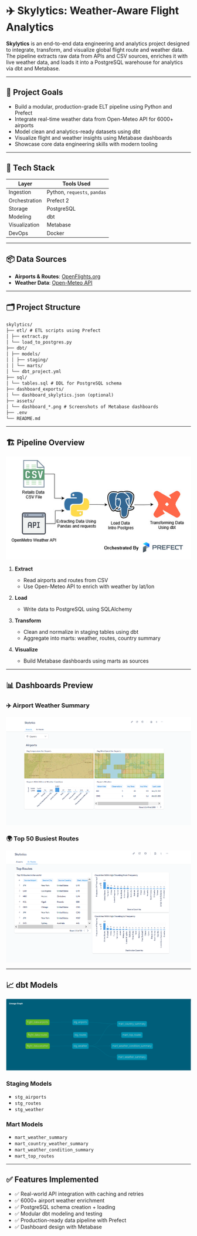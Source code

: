 # ✈️ Skylytics: Weather-Aware Flight Analytics

**Skylytics** is an end-to-end data engineering and analytics project designed to integrate, transform, and visualize global flight route and weather data. The pipeline extracts raw data from APIs and CSV sources, enriches it with live weather data, and loads it into a PostgreSQL warehouse for analytics via dbt and Metabase.

---

## 🧠 Project Goals

- Build a modular, production-grade ELT pipeline using Python and Prefect
- Integrate real-time weather data from Open-Meteo API for 6000+ airports
- Model clean and analytics-ready datasets using dbt
- Visualize flight and weather insights using Metabase dashboards
- Showcase core data engineering skills with modern tooling

---

## 🧰 Tech Stack

| Layer         | Tools Used                                      |
|---------------|--------------------------------------------------|
| Ingestion     | Python, `requests`, `pandas`                    |
| Orchestration | Prefect 2                                       |
| Storage       | PostgreSQL                                      |
| Modeling      | dbt                                              |
| Visualization | Metabase                                        |
| DevOps        | Docker                                          |

---

## 📦 Data Sources

- **Airports & Routes**: [OpenFlights.org](https://openflights.org/data.html)
- **Weather Data**: [Open-Meteo API](https://open-meteo.com)

---

## 🗂️ Project Structure
```
skylytics/
├── etl/ # ETL scripts using Prefect
│ ├── extract.py
│ └── load_to_postgres.py
├── dbt/
│ ├── models/
│ │ ├── staging/
│ │ └── marts/
│ └── dbt_project.yml
├── sql/
│ └── tables.sql # DDL for PostgreSQL schema
├── dashboard_exports/
│ └── dashboard_skylytics.json (optional)
├── assets/
│ └── dashboard_*.png # Screenshots of Metabase dashboards
├── .env
└── README.md
```
---

## 🏗️ Pipeline Overview

![Pipeline Diagram](assets/diagram.jpg)

1. **Extract**
   - Read airports and routes from CSV
   - Use Open-Meteo API to enrich with weather by lat/lon

2. **Load**
   - Write data to PostgreSQL using SQLAlchemy

3. **Transform**
   - Clean and normalize in staging tables using dbt
   - Aggregate into marts: weather, routes, country summary

4. **Visualize**
   - Build Metabase dashboards using marts as sources

---

## 📊 Dashboards Preview

### ✈️ Airport Weather Summary
![Airport Weather](assets/airports_tab.PNG)

### 🌍 Top 50 Busiest Routes
![Top Routes](assets/routes_tab.PNG)

---

## 📈 dbt Models

![Lineage Graph](assets/lineage_graph.PNG)

### Staging Models
- `stg_airports`
- `stg_routes`
- `stg_weather`

### Mart Models
- `mart_weather_summary`
- `mart_country_weather_summary`
- `mart_weather_condition_summary`
- `mart_top_routes`

---

## ✅ Features Implemented

- ✅ Real-world API integration with caching and retries
- ✅ 6000+ airport weather enrichment
- ✅ PostgreSQL schema creation + loading
- ✅ Modular dbt modeling and testing
- ✅ Production-ready data pipeline with Prefect
- ✅ Dashboard design with Metabase

